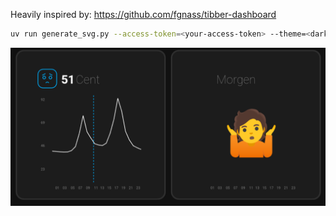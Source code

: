 Heavily inspired by: https://github.com/fgnass/tibber-dashboard

```bash
uv run generate_svg.py --access-token=<your-access-token> --theme=<dark|light>
```

![Screenshot](screenshot.png)